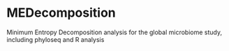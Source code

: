 # MEDecomposition
Minimum Entropy Decomposition analysis for the global microbiome study, including phyloseq and R analysis

